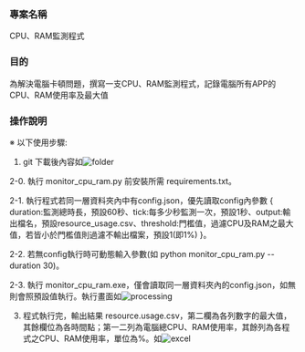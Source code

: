 ### 專案名稱
CPU、RAM監測程式

### 目的
為解決電腦卡頓問題，撰寫一支CPU、RAM監測程式，記錄電腦所有APP的CPU、RAM使用率及最大值

### 操作說明

※	以下使用步驟:

1. git 下載後內容如![folder](https://github.com/marx1992620/resource_monitor/blob/main/output_table.png)

2-0. 執行 monitor_cpu_ram.py 前安裝所需 requirements.txt。

2-1. 執行程式若同一層資料夾內中有config.json，優先讀取config內參數 { duration:監測總時長，預設60秒、tick:每多少秒監測一次，預設1秒、output:輸出檔名，預設resource_usage.csv、threshold:門檻值，過濾CPU及RAM之最大值，若皆小於門檻值則過濾不輸出檔案，預設1(即1%) }。

2-2. 若無config執行時可動態輸入參數(如 python monitor_cpu_ram.py -- duration 30)。

2-3. 執行 monitor_cpu_ram.exe，僅會讀取同一層資料夾內的config.json，如無則會照預設值執行。執行畫面如![processing](https://github.com/marx1992620/resource_monitor/blob/main/processing.png)

3. 程式執行完，輸出結果 resource.usage.csv，第二欄為各列數字的最大值，其餘欄位為各時間點；第一二列為電腦總CPU、RAM使用率，其餘列為各程式之CPU、RAM使用率，單位為%。如![excel](https://github.com/marx1992620/resource_monitor/blob/main/output_file.png)
